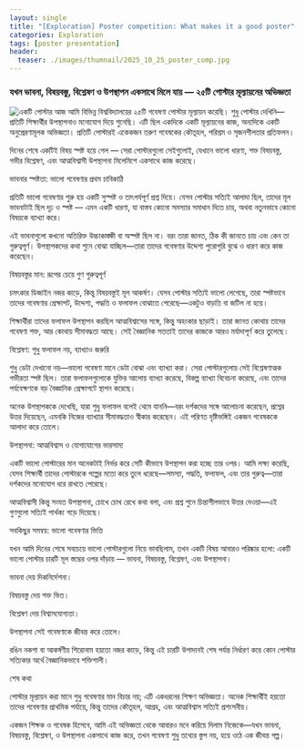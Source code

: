 ```yaml
---
layout: single
title: "[Exploration] Poster competition: What makes it a good poster"
categories: Exploration
tags: [poster presentation]
header:
  teaser: ./images/thumnail/2025_10_25_poster_comp.jpg
---
```


### যখন ভাবনা, বিষয়বস্তু, বিশ্লেষণ ও উপস্থাপন একসাথে মিলে যায় — ২৫টি পোস্টার মূল্যায়নের অভিজ্ঞতা
![একটি পোস্টার](।/images/thumnail/2025_10_25_poster_comp.jpg)
আজ আমি বিভিন্ন বিশ্ববিদ্যালয়ের ২৫টি গবেষণা পোস্টার মূল্যায়ন করেছি। শুধু পোস্টার দেখিনি—প্রতিটি শিক্ষার্থীর উপস্থাপনাও মনোযোগ দিয়ে শুনেছি। এটি ছিল একদিকে একটি মূল্যায়নের কাজ, অন্যদিকে একটি অনুপ্রেরণামূলক অভিজ্ঞতা। প্রতিটি পোস্টারই একেকজন তরুণ গবেষকের কৌতূহল, পরিশ্রম ও সৃজনশীলতার প্রতিফলন।

দিনের শেষে একটিই বিষয় স্পষ্ট হয়ে গেল — সেরা পোস্টারগুলো সেইগুলোই, যেখানে ভালো ধারণা, শক্ত বিষয়বস্তু, গভীর বিশ্লেষণ, এবং আত্মবিশ্বাসী উপস্থাপনা মিলেমিশে একসাথে কাজ করেছে।

ভাবনার স্পষ্টতা: ভালো গবেষণার প্রথম চাবিকাঠি

প্রতিটি ভালো গবেষণার শুরু হয় একটি সুস্পষ্ট ও তাৎপর্যপূর্ণ প্রশ্ন দিয়ে। যেসব পোস্টার সত্যিই আলাদা ছিল, তাদের মূল ভাবনাটাই ছিল দৃঢ় ও স্পষ্ট — এমন একটি ধারণা, যা বাস্তব কোনো সমস্যার সমাধান দিতে চায়, অথবা নতুনভাবে কোনো বিষয়কে ব্যাখ্যা করে।

এই ভাবনাগুলো কখনো অতিরিক্ত উচ্চাকাঙ্ক্ষী বা অস্পষ্ট ছিল না। বরং তারা জানত, ঠিক কী জানতে চায় এবং কেন তা গুরুত্বপূর্ণ। উপস্থাপকদের কথা শুনে বোঝা যাচ্ছিল—তারা তাদের গবেষণার উদ্দেশ্য পুরোপুরি বুঝে ও ধারণ করে কাজ করেছেন।

বিষয়বস্তুর মান: রূপের চেয়ে গুণ গুরুত্বপূর্ণ

চমৎকার ডিজাইন নজর কাড়ে, কিন্তু বিষয়বস্তুই মূল আকর্ষণ। যেসব পোস্টার সত্যিই ভালো লেগেছে, তারা স্পষ্টভাবে তাদের গবেষণার প্রেক্ষাপট, উদ্দেশ্য, পদ্ধতি ও ফলাফল বোঝাতে পেরেছে—একটুও বাড়তি বা জটিল না হয়ে।

শিক্ষার্থীরা তাদের ফলাফল উপস্থাপন করছিল আত্মবিশ্বাসের সঙ্গে, কিন্তু অহংকার ছাড়াই। তারা জানত কোথায় তাদের গবেষণা শক্ত, আর কোথায় সীমাবদ্ধতা আছে। সেই বৈজ্ঞানিক সততাই তাদের কাজকে আরও মর্যাদাপূর্ণ করে তুলেছে।

বিশ্লেষণ: শুধু ফলাফল নয়, ব্যাখ্যাও জরুরি

শুধু ডেটা দেখানো নয়—ভালো গবেষণা মানে ডেটা বোঝা এবং ব্যাখ্যা করা। সেরা পোস্টারগুলোয় সেই বিশ্লেষণাত্মক গভীরতা স্পষ্ট ছিল। তারা ফলাফলগুলোকে যুক্তির আলোয় ব্যাখ্যা করেছে, বিকল্প ব্যাখ্যা বিবেচনা করেছে, এবং তাদের পর্যবেক্ষণকে বড় বৈজ্ঞানিক প্রেক্ষাপটে স্থাপন করেছে।

অনেক উপস্থাপককে দেখেছি, যারা শুধু ফলাফল বলেই থেমে যাননি—বরং দর্শকদের সঙ্গে আলোচনা করেছেন, প্রশ্নের উত্তর দিয়েছেন, এমনকি নিজের ব্যাখ্যার সীমাবদ্ধতাও স্বীকার করেছেন। এই পরিণত দৃষ্টিভঙ্গিই একজন গবেষককে আলাদা করে তোলে।

উপস্থাপনা: আত্মবিশ্বাস ও যোগাযোগের ভারসাম্য

একটি ভালো পোস্টারের মান অনেকটাই নির্ভর করে সেটি কীভাবে উপস্থাপন করা হচ্ছে তার ওপর। আমি লক্ষ্য করেছি, যেসব শিক্ষার্থী তাদের পোস্টারকে গল্পের মতো করে তুলে ধরেছে—সমস্যা, পদ্ধতি, ফলাফল, এবং তার গুরুত্ব—তারা দর্শকদের মনোযোগ ধরে রাখতে পেরেছে।

আত্মবিশ্বাসী কিন্তু সংযত উপস্থাপনা, চোখে চোখ রেখে কথা বলা, এবং প্রশ্ন শুনে চিন্তাশীলভাবে উত্তর দেওয়া—এই গুণগুলো সত্যিই পার্থক্য গড়ে দিয়েছে।

সবকিছুর সমন্বয়: ভালো গবেষণার ভিত্তি

যখন আমি দিনের শেষে সবচেয়ে ভালো পোস্টারগুলো নিয়ে ভাবছিলাম, তখন একটি বিষয় আবারও পরিষ্কার হলো: একটি ভালো পোস্টার চারটি মূল স্তম্ভের ওপর দাঁড়ায় — ভাবনা, বিষয়বস্তু, বিশ্লেষণ, এবং উপস্থাপনা।

ভাবনা দেয় দিকনির্দেশনা।

বিষয়বস্তু দেয় শক্ত ভিত।

বিশ্লেষণ দেয় বিশ্বাসযোগ্যতা।

উপস্থাপনা সেই গবেষণাকে জীবন্ত করে তোলে।

রঙিন নকশা বা আকর্ষণীয় শিরোনাম হয়তো নজর কাড়ে, কিন্তু এই চারটি উপাদানই শেষ পর্যন্ত নির্ধারণ করে কোন পোস্টার সত্যিকার অর্থে বৈজ্ঞানিকভাবে শক্তিশালী।

শেষ কথা

পোস্টার মূল্যায়ন করা মানে শুধু গবেষণার মান বিচার নয়; এটি একধরনের শিক্ষণ অভিজ্ঞতা। অনেক শিক্ষার্থীই হয়তো তাদের গবেষণার প্রাথমিক পর্যায়ে, কিন্তু তাদের কৌতূহল, আগ্রহ, এবং আত্মবিশ্বাস সত্যিই প্রশংসনীয়।

একজন শিক্ষক ও গবেষক হিসেবে, আমি এই অভিজ্ঞতা থেকে আবারও মনে করিয়ে দিলাম নিজেকে—যখন ভাবনা, বিষয়বস্তু, বিশ্লেষণ, ও উপস্থাপনা একসাথে কাজ করে, তখন গবেষণা শুধু তথ্যের স্তুপ নয়, হয়ে ওঠে এক জীবন্ত গল্প।

